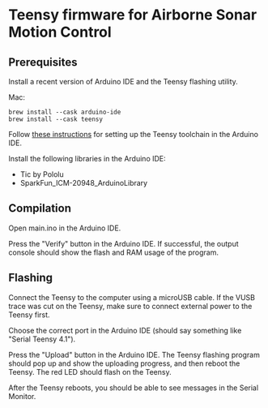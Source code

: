 # Teensy firmware for Airborne Sonar Motion Control

## Prerequisites
Install a recent version of Arduino IDE and the Teensy flashing utility.

Mac:
```
brew install --cask arduino-ide
brew install --cask teensy
```

Follow [these instructions](https://www.pjrc.com/teensy/tutorial.html) for setting up the Teensy toolchain in the Arduino IDE.

Install the following libraries in the Arduino IDE:
* Tic by Pololu
* SparkFun_ICM-20948_ArduinoLibrary

## Compilation
Open main.ino in the Arduino IDE.

Press the "Verify" button in the Arduino IDE. If successful, the output console should show the flash and RAM usage of the program.

## Flashing
Connect the Teensy to the computer using a microUSB cable. If the VUSB trace was cut on the Teensy, make sure to connect external power to the Teensy first.

Choose the correct port in the Arduino IDE (should say something like "Serial Teensy 4.1").

Press the "Upload" button in the Arduino IDE. The Teensy flashing program should pop up and show the uploading progress, and then reboot the Teensy. The red LED should flash on the Teensy.

After the Teensy reboots, you should be able to see messages in the Serial Monitor.
